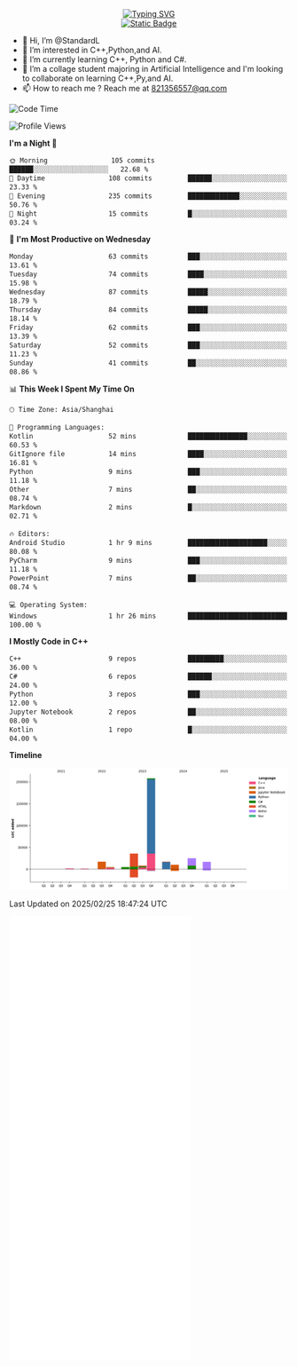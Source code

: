 <!-- Dynamic typing 动态打字 -->
<div align="center">
  <div align="center">
  <a href="https://git.io/typing-svg"><img src="https://readme-typing-svg.demolab.com?font=Tilt+Neon&size=32&pause=1000&center=true&vCenter=true&random=false&width=435&lines=Hello+World!;%E4%BD%A0%E5%A5%BD%EF%BC%8C%E4%B8%96%E7%95%8C%EF%BC%81;%E3%83%8F%E3%83%AD%E3%83%BC%E3%80%81%E3%83%AF%E3%83%BC%E3%83%AB%E3%83%89!" alt="Typing SVG" /></a>
  </div>
</div>

<!-- Profile logo 徽标 -->
<div align="center">
  <a href="https://standardl.github.io">
    <img alt="Static Badge" src="https://img.shields.io/badge/Github.io-Blog-brightgreen?style=for-the-badge&logo=github&link=https%3A%2F%2Fstandardl.github.io">
  </a>
</div>

- 👋 Hi, I’m @StandardL
- 👀 I’m interested in C++,Python,and AI.
- 🌱 I’m currently learning C++, Python and C#.
- 💞️ I’m a collage student majoring in Artificial Intelligence and I'm looking to collaborate on learning C++,Py,and AI.
- 📫 How to reach me ? Reach me at 821356557@qq.com

<!-- Wakatime 数据统计 -->
<!--START_SECTION:waka-->
![Code Time](http://img.shields.io/badge/Code%20Time-130%20hrs%2054%20mins-blue)

![Profile Views](http://img.shields.io/badge/Profile%20Views-0-blue)

**I'm a Night 🦉** 

```text
🌞 Morning                105 commits         ██████░░░░░░░░░░░░░░░░░░░   22.68 % 
🌆 Daytime                108 commits         ██████░░░░░░░░░░░░░░░░░░░   23.33 % 
🌃 Evening                235 commits         █████████████░░░░░░░░░░░░   50.76 % 
🌙 Night                  15 commits          █░░░░░░░░░░░░░░░░░░░░░░░░   03.24 % 
```
📅 **I'm Most Productive on Wednesday** 

```text
Monday                   63 commits          ███░░░░░░░░░░░░░░░░░░░░░░   13.61 % 
Tuesday                  74 commits          ████░░░░░░░░░░░░░░░░░░░░░   15.98 % 
Wednesday                87 commits          █████░░░░░░░░░░░░░░░░░░░░   18.79 % 
Thursday                 84 commits          █████░░░░░░░░░░░░░░░░░░░░   18.14 % 
Friday                   62 commits          ███░░░░░░░░░░░░░░░░░░░░░░   13.39 % 
Saturday                 52 commits          ███░░░░░░░░░░░░░░░░░░░░░░   11.23 % 
Sunday                   41 commits          ██░░░░░░░░░░░░░░░░░░░░░░░   08.86 % 
```


📊 **This Week I Spent My Time On** 

```text
🕑︎ Time Zone: Asia/Shanghai

💬 Programming Languages: 
Kotlin                   52 mins             ███████████████░░░░░░░░░░   60.53 % 
GitIgnore file           14 mins             ████░░░░░░░░░░░░░░░░░░░░░   16.81 % 
Python                   9 mins              ███░░░░░░░░░░░░░░░░░░░░░░   11.18 % 
Other                    7 mins              ██░░░░░░░░░░░░░░░░░░░░░░░   08.74 % 
Markdown                 2 mins              █░░░░░░░░░░░░░░░░░░░░░░░░   02.71 % 

🔥 Editors: 
Android Studio           1 hr 9 mins         ████████████████████░░░░░   80.08 % 
PyCharm                  9 mins              ███░░░░░░░░░░░░░░░░░░░░░░   11.18 % 
PowerPoint               7 mins              ██░░░░░░░░░░░░░░░░░░░░░░░   08.74 % 

💻 Operating System: 
Windows                  1 hr 26 mins        █████████████████████████   100.00 % 
```

**I Mostly Code in C++** 

```text
C++                      9 repos             █████████░░░░░░░░░░░░░░░░   36.00 % 
C#                       6 repos             ██████░░░░░░░░░░░░░░░░░░░   24.00 % 
Python                   3 repos             ███░░░░░░░░░░░░░░░░░░░░░░   12.00 % 
Jupyter Notebook         2 repos             ██░░░░░░░░░░░░░░░░░░░░░░░   08.00 % 
Kotlin                   1 repo              █░░░░░░░░░░░░░░░░░░░░░░░░   04.00 % 
```



**Timeline**

![Lines of Code chart](https://raw.githubusercontent.com/StandardL/StandardL/main/assets/bar_graph.png)


 Last Updated on 2025/02/25 18:47:24 UTC
<!--END_SECTION:waka-->

<img align="center" src="/github-metrics.svg" alt="Metrics" width="65%" />

<!---
StandardL/StandardL is a ✨ special ✨ repository because its `README.md` (this file) appears on your GitHub profile.
You can click the Preview link to take a look at your changes.
--->
